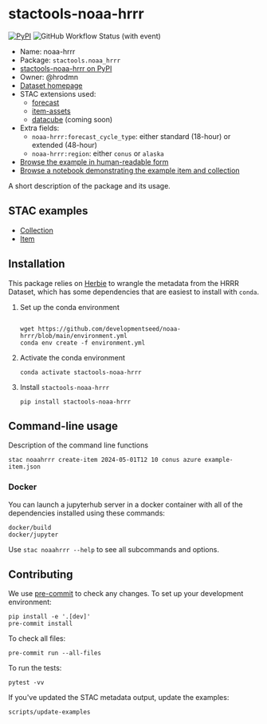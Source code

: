 # stactools-noaa-hrrr

[![PyPI](https://img.shields.io/pypi/v/stactools-noaa-hrrr?style=for-the-badge)](https://pypi.org/project/stactools-noaa-hrrr/)
![GitHub Workflow Status (with event)](https://img.shields.io/github/actions/workflow/status/stactools-packages/noaa-hrrr/continuous-integration.yml?style=for-the-badge)

- Name: noaa-hrrr
- Package: `stactools.noaa_hrrr`
- [stactools-noaa-hrrr on PyPI](https://pypi.org/project/stactools-noaa-hrrr/)
- Owner: @hrodmn
- [Dataset homepage](https://rapidrefresh.noaa.gov/hrrr/)
- STAC extensions used:
  - [forecast](https://github.com/stac-extensions/forecast)
  - [item-assets](https://github.com/stac-extensions/item-assets)
  - [datacube](https://github.com/stac-extensions/datacube) (coming soon)
- Extra fields:
  - `noaa-hrrr:forecast_cycle_type`: either standard (18-hour) or extended (48-hour)
  - `noaa-hrrr:region`: either `conus` or `alaska`
- [Browse the example in human-readable form](https://radiantearth.github.io/stac-browser/#/external/raw.githubusercontent.com/stactools-packages/noaa-hrrr/main/examples/collection.json)
- [Browse a notebook demonstrating the example item and collection](https://github.com/stactools-packages/noaa-hrrr/tree/main/docs/example.ipynb)

A short description of the package and its usage.

## STAC examples

- [Collection](examples/collection.json)
- [Item](examples/item/item.json)

## Installation

This package relies on [Herbie](https://herbie.readthedocs.io/en/stable/index.html)
to wrangle the metadata from the HRRR Dataset, which has some dependencies that are
easiest to install with `conda`.

1. Set up the conda environment

    ```shell

    wget https://github.com/developmentseed/noaa-hrrr/blob/main/environment.yml
    conda env create -f environment.yml
    ```

2. Activate the conda environment

    ```shell
    conda activate stactools-noaa-hrrr
    ```

3. Install `stactools-noaa-hrrr`

    ```shell
    pip install stactools-noaa-hrrr
    ```

## Command-line usage

Description of the command line functions

```shell
stac noaahrrr create-item 2024-05-01T12 10 conus azure example-item.json
```

### Docker

You can launch a jupyterhub server in a docker container with all of the
dependencies installed using these commands:

```shell
docker/build
docker/jupyter
```

Use `stac noaahrrr --help` to see all subcommands and options.

## Contributing

We use [pre-commit](https://pre-commit.com/) to check any changes.
To set up your development environment:

```shell
pip install -e '.[dev]'
pre-commit install
```

To check all files:

```shell
pre-commit run --all-files
```

To run the tests:

```shell
pytest -vv
```

If you've updated the STAC metadata output, update the examples:

```shell
scripts/update-examples
```

